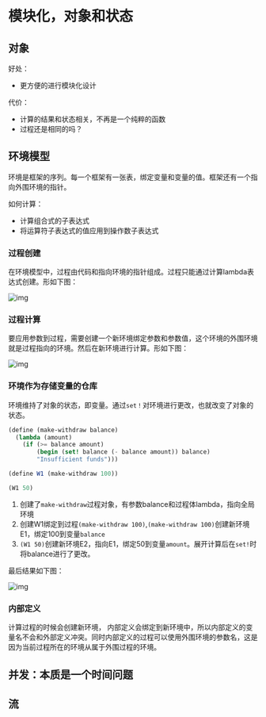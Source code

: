 # 模块化，对象和状态

## 对象

好处：

- 更方便的进行模块化设计

代价：

- 计算的结果和状态相关，不再是一个纯粹的函数
- 过程还是相同的吗？

## 环境模型

环境是框架的序列。每一个框架有一张表，绑定变量和变量的值。框架还有一个指向外围环境的指针。

如何计算：

- 计算组合式的子表达式
- 将运算符子表达式的值应用到操作数子表达式

### 过程创建

在环境模型中，过程由代码和指向环境的指针组成。过程只能通过计算lambda表达式创建。形如下图：

![img](https://mitpress.mit.edu/sites/default/files/sicp/full-text/book/ch3-Z-G-3.gif)

### 过程计算

要应用参数到过程，需要创建一个新环境绑定参数和参数值，这个环境的外围环境就是过程指向的环境。然后在新环境进行计算。形如下图：

![img](https://mitpress.mit.edu/sites/default/files/sicp/full-text/book/ch3-Z-G-4.gif)

### 环境作为存储变量的仓库

环境维持了对象的状态，即变量。通过`set！`对环境进行更改，也就改变了对象的状态。

```scheme
(define (make-withdraw balance)
  (lambda (amount)
    (if (>= balance amount)
        (begin (set! balance (- balance amount)) balance)
        "Insufficient funds")))

(define W1 (make-withdraw 100))

(W1 50)
```

1. 创建了`make-withdraw`过程对象，有参数balance和过程体lambda，指向全局环境
2. 创建W1绑定到过程`(make-withdraw 100)`,`(make-withdraw 100)`创建新环境E1，绑定100到变量`balance`
3. `(W1 50)`创建新环境E2，指向E1，绑定50到变量`amount`。展开计算后在`set!`时将balance进行了更改。

最后结果如下图：

![img](https://mitpress.mit.edu/sites/default/files/sicp/full-text/book/ch3-Z-G-9.gif)

### 内部定义

计算过程的时候会创建新环境， 内部定义会绑定到新环境中，所以内部定义的变量名不会和外部定义冲突。同时内部定义的过程可以使用外围环境的参数名，这是因为当前过程所在的环境从属于外围过程的环境。

## 并发：本质是一个时间问题

## 流
